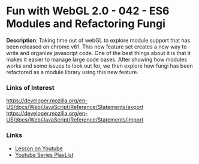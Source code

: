 # Fun with WebGL 2.0 - 042 - ES6 Modules and Refactoring Fungi
**Description**:
Taking time out of webGL to explore module support that has been released on chrome v61. This new feature set creates a new way to write and organize javascript code. One of the best things about it is that it makes it easier to manage large code bases. After showing how modules works and some issues to look out for, we then explore how fungi has been refactored as a module library using this new feature.


### Links of Interest
https://developer.mozilla.org/en-US/docs/Web/JavaScript/Reference/Statements/export
https://developer.mozilla.org/en-US/docs/Web/JavaScript/Reference/Statements/import

### Links
* [Lesson on Youtube](https://youtu.be/bm4-pEqZeJo)
* [Youtube Series PlayList](https://www.youtube.com/playlist?list=PLMinhigDWz6emRKVkVIEAaePW7vtIkaIF)
